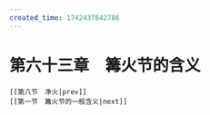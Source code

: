 ```yaml
---
created_time: 1742437842786
---
```

# 第六十三章　篝火节的含义

```booknav
[[第八节　净火|prev]]
[[第一节　篝火节的一般含义|next]]
```